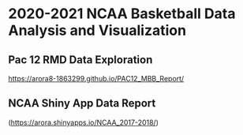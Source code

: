 # 2020-2021 NCAA Basketball Data Analysis and Visualization

## Pac 12 RMD Data Exploration
https://arora8-1863299.github.io/PAC12_MBB_Report/

## NCAA Shiny App Data Report
(https://arora.shinyapps.io/NCAA_2017-2018/)
